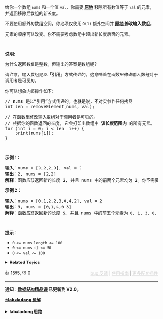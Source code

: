 <p>给你一个数组 <code>nums</code><em>&nbsp;</em>和一个值 <code>val</code>，你需要 <strong><a href="https://baike.baidu.com/item/%E5%8E%9F%E5%9C%B0%E7%AE%97%E6%B3%95" target="_blank">原地</a></strong> 移除所有数值等于&nbsp;<code>val</code><em>&nbsp;</em>的元素，并返回移除后数组的新长度。</p>

<p>不要使用额外的数组空间，你必须仅使用 <code>O(1)</code> 额外空间并 <strong><a href="https://baike.baidu.com/item/%E5%8E%9F%E5%9C%B0%E7%AE%97%E6%B3%95" target="_blank">原地 </a>修改输入数组</strong>。</p>

<p>元素的顺序可以改变。你不需要考虑数组中超出新长度后面的元素。</p>

<p>&nbsp;</p>

<p><strong>说明:</strong></p>

<p>为什么返回数值是整数，但输出的答案是数组呢?</p>

<p>请注意，输入数组是以<strong>「引用」</strong>方式传递的，这意味着在函数里修改输入数组对于调用者是可见的。</p>

<p>你可以想象内部操作如下:</p>

<pre>
// <strong>nums</strong> 是以“引用”方式传递的。也就是说，不对实参作任何拷贝
int len = removeElement(nums, val);

// 在函数里修改输入数组对于调用者是可见的。
// 根据你的函数返回的长度, 它会打印出数组中<strong> 该长度范围内</strong> 的所有元素。
for (int i = 0; i &lt; len; i++) {
&nbsp; &nbsp; print(nums[i]);
}
</pre>

<p>&nbsp;</p>

<p><strong>示例 1：</strong></p>

<pre>
<strong>输入：</strong>nums = [3,2,2,3], val = 3
<strong>输出：</strong>2, nums = [2,2]
<strong>解释：</strong>函数应该返回新的长度 <strong>2</strong>, 并且 nums<em> </em>中的前两个元素均为 <strong>2</strong>。你不需要考虑数组中超出新长度后面的元素。例如，函数返回的新长度为 2 ，而 nums = [2,2,3,3] 或 nums = [2,2,0,0]，也会被视作正确答案。
</pre>

<p><strong>示例 2：</strong></p>

<pre>
<strong>输入：</strong>nums = [0,1,2,2,3,0,4,2], val = 2
<strong>输出：</strong>5, nums = [0,1,4,0,3]
<strong>解释：</strong>函数应该返回新的长度 <strong><code>5</code></strong>, 并且 nums 中的前五个元素为 <strong><code>0</code></strong>, <strong><code>1</code></strong>, <strong><code>3</code></strong>, <strong><code>0</code></strong>, <strong>4</strong>。注意这五个元素可为任意顺序。你不需要考虑数组中超出新长度后面的元素。
</pre>

<p>&nbsp;</p>

<p><strong>提示：</strong></p>

<ul> 
 <li><code>0 &lt;= nums.length &lt;= 100</code></li> 
 <li><code>0 &lt;= nums[i] &lt;= 50</code></li> 
 <li><code>0 &lt;= val &lt;= 100</code></li> 
</ul>

<details><summary><strong>Related Topics</strong></summary>数组 | 双指针</details><br>

<div>👍 1595, 👎 0<span style='float: right;'><span style='color: gray;'><a href='https://github.com/labuladong/fucking-algorithm/discussions/939' target='_blank' style='color: lightgray;text-decoration: underline;'>bug 反馈</a> | <a href='https://mp.weixin.qq.com/s/NF8mmVyXVfC1ehdMOsO7Cw' target='_blank' style='color: lightgray;text-decoration: underline;'>使用指南</a> | <a href='https://labuladong.github.io/algo/images/others/%E5%85%A8%E5%AE%B6%E6%A1%B6.jpg' target='_blank' style='color: lightgray;text-decoration: underline;'>更多配套插件</a></span></span></div>

<div id="labuladong"><hr>

**通知：[数据结构精品课](https://aep.h5.xeknow.com/s/1XJHEO) 已更新到 V2.0。**



<p><strong><a href="https://labuladong.github.io/article?qno=27" target="_blank">⭐️labuladong 题解</a></strong></p>
<details><summary><strong>labuladong 思路</strong></summary>

## 基本思路

> 本文有视频版：[数组双指针技巧汇总](https://www.bilibili.com/video/BV1iG411W7Wm)

类似 [26. 删除有序数组中的重复项](https://labuladong.github.io/article/fname.html?fname=双指针技巧) 中的快慢指针：

如果 `fast` 遇到需要去除的元素，则直接跳过，否则就告诉 `slow` 指针，并让 `slow` 前进一步。

**详细题解：[双指针技巧秒杀七道数组题目](https://labuladong.github.io/article/fname.html?fname=双指针技巧)**

**标签：[数组](https://mp.weixin.qq.com/mp/appmsgalbum?__biz=MzAxODQxMDM0Mw==&action=getalbum&album_id=2120601117519675393)，[数组双指针](https://mp.weixin.qq.com/mp/appmsgalbum?__biz=MzAxODQxMDM0Mw==&action=getalbum&album_id=2120601117519675393)**

## 解法代码

```java
class Solution {
    public int removeElement(int[] nums, int val) {
        int fast = 0, slow = 0;
        while (fast < nums.length) {
            if (nums[fast] != val) {
                nums[slow] = nums[fast];
                slow++;
            }
            fast++;
        }
        return slow;
    }
}
```

**类似题目**：
  - [167. 两数之和 II - 输入有序数组 🟢](/problems/two-sum-ii-input-array-is-sorted)
  - [26. 删除有序数组中的重复项 🟢](/problems/remove-duplicates-from-sorted-array)
  - [283. 移动零 🟢](/problems/move-zeroes)
  - [344. 反转字符串 🟢](/problems/reverse-string)
  - [5. 最长回文子串 🟠](/problems/longest-palindromic-substring)
  - [83. 删除排序链表中的重复元素 🟢](/problems/remove-duplicates-from-sorted-list)
  - [剑指 Offer 21. 调整数组顺序使奇数位于偶数前面 🟢](/problems/diao-zheng-shu-zu-shun-xu-shi-qi-shu-wei-yu-ou-shu-qian-mian-lcof)
  - [剑指 Offer 57. 和为s的两个数字 🟢](/problems/he-wei-sde-liang-ge-shu-zi-lcof)
  - [剑指 Offer II 006. 排序数组中两个数字之和 🟢](/problems/kLl5u1)

</details>
</div>



